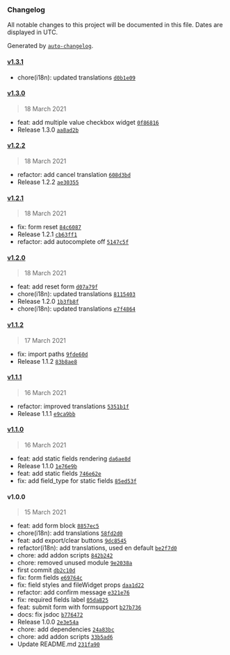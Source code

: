 ### Changelog

All notable changes to this project will be documented in this file. Dates are displayed in UTC.

Generated by [`auto-changelog`](https://github.com/CookPete/auto-changelog).

#### [v1.3.1](https://github.com/collective/volto-form-block/compare/v1.3.0...v1.3.1)

- chore(i18n): updated translations [`d0b1e09`](https://github.com/collective/volto-form-block/commit/d0b1e09c1a4090b35ba5f83f9afe62ff200b7b9d)

#### [v1.3.0](https://github.com/collective/volto-form-block/compare/v1.2.2...v1.3.0)

> 18 March 2021

- feat: add multiple value checkbox widget [`0f86816`](https://github.com/collective/volto-form-block/commit/0f868164d80bb250b6fe8a29685c40b5930c80da)
- Release 1.3.0 [`aa8ad2b`](https://github.com/collective/volto-form-block/commit/aa8ad2b21396b4e7b374aae57b4284cf13e30c75)

#### [v1.2.2](https://github.com/collective/volto-form-block/compare/v1.2.1...v1.2.2)

> 18 March 2021

- refactor: add cancel translation [`608d3bd`](https://github.com/collective/volto-form-block/commit/608d3bd28660f0b2f5c80f5d9486076b9fd32088)
- Release 1.2.2 [`ae30355`](https://github.com/collective/volto-form-block/commit/ae303556044822a0f726d82d194b8c6136d7eb49)

#### [v1.2.1](https://github.com/collective/volto-form-block/compare/v1.2.0...v1.2.1)

> 18 March 2021

- fix: form reset [`84c6087`](https://github.com/collective/volto-form-block/commit/84c608737159cd8b7694d2ae4bed194bb671f253)
- Release 1.2.1 [`cb63ff1`](https://github.com/collective/volto-form-block/commit/cb63ff1851643233e609a0fc52731130c714c281)
- refactor: add autocomplete off [`5147c5f`](https://github.com/collective/volto-form-block/commit/5147c5f1e913b6a998f452c24aa67bf99157a93e)

#### [v1.2.0](https://github.com/collective/volto-form-block/compare/v1.1.2...v1.2.0)

> 18 March 2021

- feat: add reset form [`d07a79f`](https://github.com/collective/volto-form-block/commit/d07a79f7cc06688ef538cdb01c201b174c23eb69)
- chore(i18n): updated translations [`8115403`](https://github.com/collective/volto-form-block/commit/81154034f48284d0bcbe9fc0221d555536e2abf9)
- Release 1.2.0 [`1b3fb8f`](https://github.com/collective/volto-form-block/commit/1b3fb8ff64a60ea1cbf4667a7d8ee0436f8c90fd)
- chore(i18n): updated translations [`e7f4864`](https://github.com/collective/volto-form-block/commit/e7f4864b1e53012ee7a2d920c2d7a462aed89584)

#### [v1.1.2](https://github.com/collective/volto-form-block/compare/v1.1.1...v1.1.2)

> 17 March 2021

- fix: import paths [`9fde60d`](https://github.com/collective/volto-form-block/commit/9fde60dbecb81dbf2844ae0069bb1804e46a668b)
- Release 1.1.2 [`83b8ae8`](https://github.com/collective/volto-form-block/commit/83b8ae8ca1ff0a1ddd7688712b412b38d450794a)

#### [v1.1.1](https://github.com/collective/volto-form-block/compare/v1.1.0...v1.1.1)

> 16 March 2021

- refactor: improved translations [`5351b1f`](https://github.com/collective/volto-form-block/commit/5351b1f08dbd70f6b954a05bf215e6ca7b699597)
- Release 1.1.1 [`e9ca9bb`](https://github.com/collective/volto-form-block/commit/e9ca9bbf078828ba3b6279ef4e874900ac14fbe3)

#### [v1.1.0](https://github.com/collective/volto-form-block/compare/v1.0.0...v1.1.0)

> 16 March 2021

- feat: add static fields rendering [`da6ae8d`](https://github.com/collective/volto-form-block/commit/da6ae8dd0729b511a1de87a39fab0ad14037cb32)
- Release 1.1.0 [`1e76e9b`](https://github.com/collective/volto-form-block/commit/1e76e9b451d1514ed6f57e587b37253a223ef8e8)
- feat: add static fields [`746e62e`](https://github.com/collective/volto-form-block/commit/746e62e1eadbf1316f271fc762fd62b980e4d278)
- fix: add field_type for static fields [`85ed53f`](https://github.com/collective/volto-form-block/commit/85ed53f1676d3b19452152b069df8e5a69929ce3)

#### v1.0.0

> 15 March 2021

- feat: add form block [`8857ec5`](https://github.com/collective/volto-form-block/commit/8857ec5f96069586113b9ac623f9e902b6a1ce5c)
- chore(i18n): add translations [`58fd2d0`](https://github.com/collective/volto-form-block/commit/58fd2d04f45c4cd24ed37564112132ceabeac98d)
- feat: add export/clear buttons [`9dc8545`](https://github.com/collective/volto-form-block/commit/9dc85458c02dc35b7cc8e085a7d0657622e26218)
- refactor(i18n): add translations, used en default [`be2f7d0`](https://github.com/collective/volto-form-block/commit/be2f7d05619db87f71a2fd87ced5415911cff3d2)
- chore: add addon scripts [`842b242`](https://github.com/collective/volto-form-block/commit/842b242cb0da7ae4232dc98e4ab601e7f82ffb77)
- chore: removed unused module [`9e2038a`](https://github.com/collective/volto-form-block/commit/9e2038a2f9d065faa2581e00e08f154049310207)
- first commit [`db2c10d`](https://github.com/collective/volto-form-block/commit/db2c10d209c6e93adb850babf7ddd6544b97e6d4)
- fix: form fields [`e69764c`](https://github.com/collective/volto-form-block/commit/e69764c018a2c527b749faee339a0967b9471f17)
- fix: field styles and fileWidget props [`daa1d22`](https://github.com/collective/volto-form-block/commit/daa1d22e7a4e8e8da24139daf99f953da0fec600)
- refactor: add confirm message [`e321e76`](https://github.com/collective/volto-form-block/commit/e321e7659ee69267217c3393689bbec735c3dfc3)
- fix: required fields label [`05da825`](https://github.com/collective/volto-form-block/commit/05da825bb51a6dafcc5917b37d855b12a68b5baf)
- feat: submit form with formsupport [`b27b736`](https://github.com/collective/volto-form-block/commit/b27b736552a995831f3ecd5d384c1592059f0c81)
- docs: fix jsdoc [`b776472`](https://github.com/collective/volto-form-block/commit/b776472e3dfdcb70bedaafee21d83d8d47cfa346)
- Release 1.0.0 [`2e3e54a`](https://github.com/collective/volto-form-block/commit/2e3e54a58fb8f2cfa5792f38f0698567552a604a)
- chore: add dependencies [`24a83bc`](https://github.com/collective/volto-form-block/commit/24a83bc30f73a50290acc833a047d4684c187db9)
- chore: add addon scripts [`33b5ad6`](https://github.com/collective/volto-form-block/commit/33b5ad66ab292da9124d0083e403b113645dfad8)
- Update README.md [`231fa90`](https://github.com/collective/volto-form-block/commit/231fa907def440a67cfbc74bf21977461d9b94a2)
